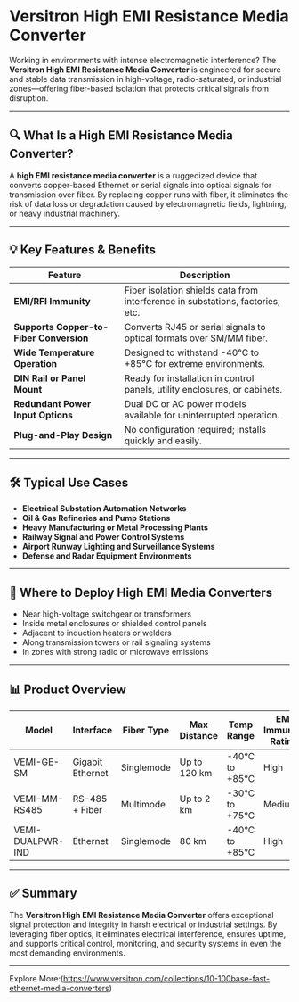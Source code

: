 # Versitron High EMI Resistance Media Converter

Working in environments with intense electromagnetic interference? The **Versitron High EMI Resistance Media Converter** is engineered for secure and stable data transmission in high-voltage, radio-saturated, or industrial zones—offering fiber-based isolation that protects critical signals from disruption.

---

## 🔍 What Is a High EMI Resistance Media Converter?

A **high EMI resistance media converter** is a ruggedized device that converts copper-based Ethernet or serial signals into optical signals for transmission over fiber. By replacing copper runs with fiber, it eliminates the risk of data loss or degradation caused by electromagnetic fields, lightning, or heavy industrial machinery.

---

## 💡 Key Features & Benefits

| Feature                             | Description                                                                 |
|-------------------------------------|-----------------------------------------------------------------------------|
| **EMI/RFI Immunity**                | Fiber isolation shields data from interference in substations, factories, etc. |
| **Supports Copper-to-Fiber Conversion** | Converts RJ45 or serial signals to optical formats over SM/MM fiber.     |
| **Wide Temperature Operation**      | Designed to withstand -40°C to +85°C for extreme environments.              |
| **DIN Rail or Panel Mount**         | Ready for installation in control panels, utility enclosures, or cabinets.  |
| **Redundant Power Input Options**   | Dual DC or AC power models available for uninterrupted operation.           |
| **Plug-and-Play Design**            | No configuration required; installs quickly and easily.                     |

---

## 🛠️ Typical Use Cases

- **Electrical Substation Automation Networks**  
- **Oil & Gas Refineries and Pump Stations**  
- **Heavy Manufacturing or Metal Processing Plants**  
- **Railway Signal and Power Control Systems**  
- **Airport Runway Lighting and Surveillance Systems**  
- **Defense and Radar Equipment Environments**

---

## 🛒 Where to Deploy High EMI Media Converters

- Near high-voltage switchgear or transformers  
- Inside metal enclosures or shielded control panels  
- Adjacent to induction heaters or welders  
- Along transmission towers or rail signaling systems  
- In zones with strong radio or microwave emissions

---

## 📊 Product Overview

| Model                   | Interface        | Fiber Type   | Max Distance | Temp Range       | EMI Immunity Rating | Mount Type     |
|--------------------------|------------------|--------------|---------------|-------------------|----------------------|----------------|
| VEMI-GE-SM              | Gigabit Ethernet | Singlemode   | Up to 120 km  | -40°C to +85°C    | High                 | DIN Rail        |
| VEMI-MM-RS485           | RS-485 + Fiber   | Multimode    | Up to 2 km    | -30°C to +75°C    | Medium               | Panel Mount     |
| VEMI-DUALPWR-IND        | Ethernet         | Singlemode   | 80 km         | -40°C to +85°C    | High                 | Rack/DIN Rail   |

---

## ✅ Summary

The **Versitron High EMI Resistance Media Converter** offers exceptional signal protection and integrity in harsh electrical or industrial settings. By leveraging fiber optics, it eliminates electrical interference, ensures uptime, and supports critical control, monitoring, and security systems in even the most demanding environments.

---

Explore More:(https://www.versitron.com/collections/10-100base-fast-ethernet-media-converters)
